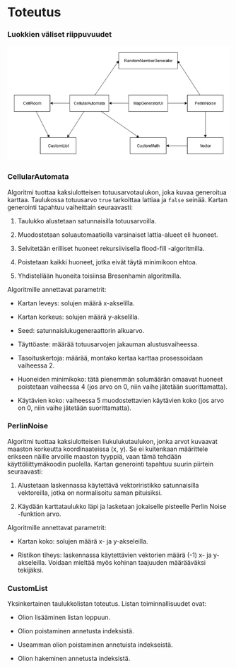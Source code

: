 # Toteutus

### Luokkien väliset riippuvuudet

![](kuvat/luokkakaavio.png)

### CellularAutomata

Algoritmi tuottaa kaksiulotteisen totuusarvotaulukon, joka kuvaa generoitua karttaa. 
Taulukossa totuusarvo `true` tarkoittaa lattiaa ja `false` seinää. Kartan generointi 
tapahtuu vaiheittain seuraavasti:

1. Taulukko alustetaan satunnaisilla totuusarvoilla.

2. Muodostetaan soluautomaatiolla varsinaiset lattia-alueet eli huoneet.

3. Selvitetään erilliset huoneet rekursiivisella flood-fill -algoritmilla.

4. Poistetaan kaikki huoneet, jotka eivät täytä minimikoon ehtoa.

5. Yhdistellään huoneita toisiinsa Bresenhamin algoritmilla.

Algoritmille annettavat parametrit:

- Kartan leveys: solujen määrä x-akselilla.

- Kartan korkeus: solujen määrä y-akselilla.

- Seed: satunnaislukugeneraattorin alkuarvo.

- Täyttöaste: määrää totuusarvojen jakauman alustusvaiheessa.

- Tasoituskertoja: määrää, montako kertaa karttaa prosessoidaan vaiheessa 2.

- Huoneiden minimikoko: tätä pienemmän solumäärän omaavat huoneet poistetaan vaiheessa 4 (jos arvo on 0, niin vaihe jätetään suorittamatta).

- Käytävien koko: vaiheessa 5 muodostettavien käytävien koko (jos arvo on 0, niin vaihe jätetään suorittamatta).

### PerlinNoise

Algoritmi tuottaa kaksiulotteisen liukulukutaulukon, jonka arvot kuvaavat maaston korkeutta 
koordinaateissa (x, y). Se ei kuitenkaan määrittele erikseen näille arvoille maaston tyyppiä, 
vaan tämä tehdään käyttöliittymäkoodin puolella. Kartan generointi tapahtuu suurin piirtein 
seuraavasti:

1. Alustetaan laskennassa käytettävä vektoriristikko satunnaisilla vektoreilla, jotka on normalisoitu saman pituisiksi.

2. Käydään karttataulukko läpi ja lasketaan jokaiselle pisteelle Perlin Noise -funktion arvo.

Algoritmille annettavat parametrit:

- Kartan koko: solujen määrä x- ja y-akseleilla.

- Ristikon tiheys: laskennassa käytettävien vektorien määrä (-1) x- ja y-akseleilla. Voidaan mieltää myös kohinan taajuuden määrääväksi tekijäksi.

### CustomList

Yksinkertainen taulukkolistan toteutus. Listan toiminnallisuudet ovat:

- Olion lisääminen listan loppuun.

- Olion poistaminen annetusta indeksistä.

- Useamman olion poistaminen annetuista indekseistä.

- Olion hakeminen annetusta indeksistä.